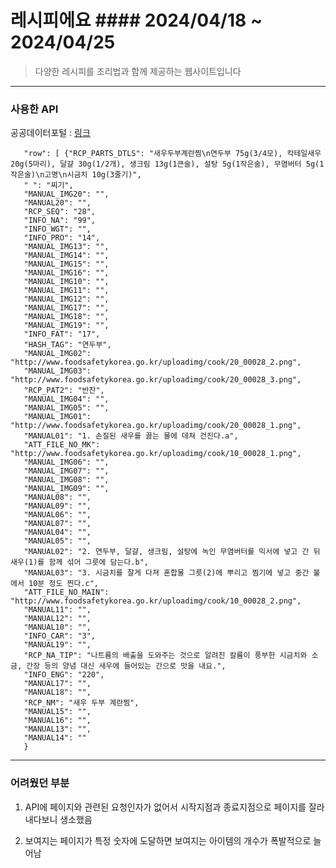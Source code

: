 # 레시피에요 #### 2024/04/18 ~  2024/04/25

> 다양한 레시피를 조리법과 함께 제공하는 웹사이트입니다


-----
### 사용한 API
 공공데이터포털 : [링크](http://openapi.foodsafetykorea.go.kr/api/9b9d1da9843446bd8c23/COOKRCP01/json/1/100)

       "row": [ {"RCP_PARTS_DTLS": "새우두부계란찜\n연두부 75g(3/4모), 칵테일새우 20g(5마리), 달걀 30g(1/2개), 생크림 13g(1큰술), 설탕 5g(1작은술), 무염버터 5g(1작은술)\n고명\n시금치 10g(3줄기)",
       " ": "찌기",
       "MANUAL_IMG20": "",
       "MANUAL20": "",
       "RCP_SEQ": "28",
       "INFO_NA": "99",
       "INFO_WGT": "",
       "INFO_PRO": "14",
       "MANUAL_IMG13": "",
       "MANUAL_IMG14": "",
       "MANUAL_IMG15": "",
       "MANUAL_IMG16": "",
       "MANUAL_IMG10": "",
       "MANUAL_IMG11": "",
       "MANUAL_IMG12": "",
       "MANUAL_IMG17": "",
       "MANUAL_IMG18": "",
       "MANUAL_IMG19": "",
       "INFO_FAT": "17",
       "HASH_TAG": "연두부",
       "MANUAL_IMG02": "http://www.foodsafetykorea.go.kr/uploadimg/cook/20_00028_2.png",
       "MANUAL_IMG03": "http://www.foodsafetykorea.go.kr/uploadimg/cook/20_00028_3.png",
       "RCP_PAT2": "반찬",
       "MANUAL_IMG04": "",
       "MANUAL_IMG05": "",
       "MANUAL_IMG01": "http://www.foodsafetykorea.go.kr/uploadimg/cook/20_00028_1.png",
       "MANUAL01": "1. 손질된 새우를 끓는 물에 데쳐 건진다.a",
       "ATT_FILE_NO_MK": "http://www.foodsafetykorea.go.kr/uploadimg/cook/10_00028_1.png",
       "MANUAL_IMG06": "",
       "MANUAL_IMG07": "",
       "MANUAL_IMG08": "",
       "MANUAL_IMG09": "",
       "MANUAL08": "",
       "MANUAL09": "",
       "MANUAL06": "",
       "MANUAL07": "",
       "MANUAL04": "",
       "MANUAL05": "",
       "MANUAL02": "2. 연두부, 달걀, 생크림, 설탕에 녹인 무염버터를 믹서에 넣고 간 뒤 새우(1)를 함께 섞어 그릇에 담는다.b",
       "MANUAL03": "3. 시금치를 잘게 다져 혼합물 그릇(2)에 뿌리고 찜기에 넣고 중간 불에서 10분 정도 찐다.c",
       "ATT_FILE_NO_MAIN": "http://www.foodsafetykorea.go.kr/uploadimg/cook/10_00028_2.png",
       "MANUAL11": "",
       "MANUAL12": "",
       "MANUAL10": "",
       "INFO_CAR": "3",
       "MANUAL19": "",
       "RCP_NA_TIP": "나트륨의 배출을 도와주는 것으로 알려진 칼륨이 풍부한 시금치와 소금, 간장 등의 양념 대신 새우에 들어있는 간으로 맛을 내요.",
       "INFO_ENG": "220",
       "MANUAL17": "",
       "MANUAL18": "",
       "RCP_NM": "새우 두부 계란찜",
       "MANUAL15": "",
       "MANUAL16": "",
       "MANUAL13": "",
       "MANUAL14": ""
       }


----

### 어려웠던 부분
1. API에 페이지와 관련된 요청인자가 없어서 시작지점과 종료지점으로 페이지를 잘라내다보니 생소했음

2. 보여지는 페이지가 특정 숫자에 도달하면 보여지는 아이템의 개수가 폭발적으로 늘어남 

